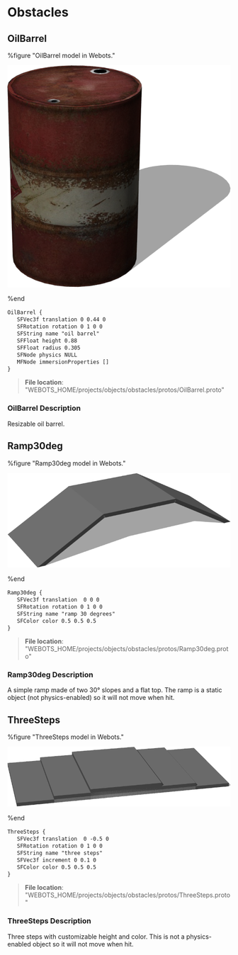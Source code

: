 # Obstacles

## OilBarrel

%figure "OilBarrel model in Webots."

![OilBarrel](images/objects/obstacles/OilBarrel/model.png)

%end

```
OilBarrel {
   SFVec3f translation 0 0.44 0
   SFRotation rotation 0 1 0 0
   SFString name "oil barrel"
   SFFloat height 0.88
   SFFloat radius 0.305
   SFNode physics NULL
   MFNode immersionProperties []
}
```

> **File location**: "WEBOTS\_HOME/projects/objects/obstacles/protos/OilBarrel.proto"

### OilBarrel Description

Resizable oil barrel.

## Ramp30deg

%figure "Ramp30deg model in Webots."

![Ramp30deg](images/objects/obstacles/Ramp30deg/model.png)

%end

```
Ramp30deg {
   SFVec3f translation  0 0 0
   SFRotation rotation 0 1 0 0
   SFString name "ramp 30 degrees"
   SFColor color 0.5 0.5 0.5
}
```

> **File location**: "WEBOTS\_HOME/projects/objects/obstacles/protos/Ramp30deg.proto"

### Ramp30deg Description

A simple ramp made of two 30° slopes and a flat top.
The ramp is a static object (not physics-enabled) so it will not move when hit.

## ThreeSteps

%figure "ThreeSteps model in Webots."

![ThreeSteps](images/objects/obstacles/ThreeSteps/model.png)

%end

```
ThreeSteps {
   SFVec3f translation  0 -0.5 0
   SFRotation rotation 0 1 0 0
   SFString name "three steps"
   SFVec3f increment 0 0.1 0
   SFColor color 0.5 0.5 0.5
}
```

> **File location**: "WEBOTS\_HOME/projects/objects/obstacles/protos/ThreeSteps.proto"

### ThreeSteps Description

Three steps with customizable height and color.
This is not a physics-enabled object so it will not move when hit.

